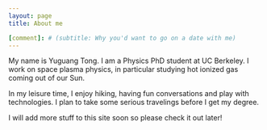 ```yaml
---
layout: page
title: About me

[comment]: # (subtitle: Why you'd want to go on a date with me)
---
```


My name is Yuguang Tong. I am a Physics PhD student at UC Berkeley. I work on space plasma physics, in particular studying hot ionized gas coming out of our Sun.

In my leisure time, I enjoy hiking, having fun conversations and play with technologies. I plan to take some serious travelings before I get my degree.

I will add more stuff to this site soon so please check it out later!
